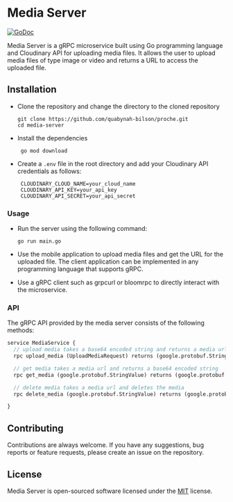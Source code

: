 # Media Server

[![GoDoc](https://godoc.org/github.com/quabynah-bilson/proche?status.svg)](https://godoc.org/github.com/quabynah-bilson/proche)

Media Server is a gRPC microservice built using Go programming language and Cloudinary API for uploading media files.
It allows the user to upload media files of type image or video and returns a URL to access the uploaded file.

## Installation

- Clone the repository and change the directory to the cloned repository
   ```terminal
   git clone https://github.com/quabynah-bilson/proche.git
   cd media-server
   ```

- Install the dependencies
   ```terminal
    go mod download
    ```

- Create a `.env` file in the root directory and add your Cloudinary API credentials as follows:
    ```terminal
     CLOUDINARY_CLOUD_NAME=your_cloud_name
     CLOUDINARY_API_KEY=your_api_key
     CLOUDINARY_API_SECRET=your_api_secret
     ```

### Usage

- Run the server using the following command:
    ```terminal
    go run main.go
    ```

- Use the mobile application to upload media files and get the URL for the uploaded file. The client application can be
  implemented in any programming language that supports gRPC.
- Use a gRPC client such as grpcurl or bloomrpc to directly interact with the microservice.

### API

The gRPC API provided by the media server consists of the following methods:

```protobuf
service MediaService {
  // upload media takes a base64 encoded string and returns a media url
  rpc upload_media (UploadMediaRequest) returns (google.protobuf.StringValue);

  // get media takes a media url and returns a base64 encoded string
  rpc get_media (google.protobuf.StringValue) returns (google.protobuf.StringValue);

  // delete media takes a media url and deletes the media
  rpc delete_media (google.protobuf.StringValue) returns (google.protobuf.Empty);

}
```

## Contributing

Contributions are always welcome. If you have any suggestions, bug reports or feature requests, please create an issue
on the repository.

## License

Media Server is open-sourced software licensed under the [MIT](https://choosealicense.com/licenses/mit/) license.
